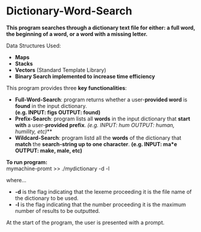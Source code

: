 # Dictionary-Word-Search

**This program searches through a dictionary text file for either: a full  word, the beginning of a word, or a word with a missing letter.**  

Data Structures Used:  
- **Maps**
- **Stacks**
- **Vectors** (Standard Template Library)
- **Binary Search implemented to increase time efficiency**  

This program provides three **key functionalities**:  
- **Full-Word-Search**: program returns whether a user-**provided word** is **found** in the input dictionary.   
  **(e.g. INPUT: figs OUTPUT: found)**
- **Prefix-Search**: program lists all **words** in the input dictionary that **start with** a user-**provided prefix**. 
  **(e.g. INPUT: hum* OUTPUT: human, humility, etc)***
- **Wildcard-Search**: program listd all the **words** of the dictionary that **match** the **search-string up to one character**. 
  **(e.g. INPUT: ma*e OUTPUT: make, male, etc)**

**To run program:**    
mymachine-promt >> ./mydictionary -d <dictionaryFile> -l <MaxNumOfWordsInOutput>

where...
- **-d** is the flag indicating that the lexeme proceeding it is the file name of the dictionary to be used.
- **-l** is the flag indicating that the number proceeding it is the maximum number of results to be outputted.  
  
At the start of the program, the user is presented with a prompt.
